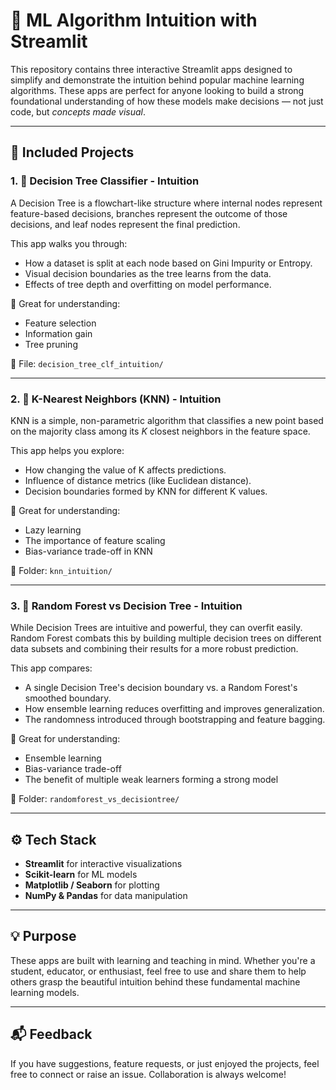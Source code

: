 # 🌟 ML Algorithm Intuition with Streamlit

This repository contains three interactive Streamlit apps designed to simplify and demonstrate the intuition behind popular machine learning algorithms. These apps are perfect for anyone looking to build a strong foundational understanding of how these models make decisions — not just code, but *concepts made visual*.

---

## 📘 Included Projects

### 1. 🌳 **Decision Tree Classifier - Intuition**

A Decision Tree is a flowchart-like structure where internal nodes represent feature-based decisions, branches represent the outcome of those decisions, and leaf nodes represent the final prediction.

This app walks you through:
- How a dataset is split at each node based on Gini Impurity or Entropy.
- Visual decision boundaries as the tree learns from the data.
- Effects of tree depth and overfitting on model performance.

🔎 Great for understanding:
- Feature selection
- Information gain
- Tree pruning

📁 File: `decision_tree_clf_intuition/`

---

### 2. 📍 **K-Nearest Neighbors (KNN) - Intuition**

KNN is a simple, non-parametric algorithm that classifies a new point based on the majority class among its *K* closest neighbors in the feature space.

This app helps you explore:
- How changing the value of K affects predictions.
- Influence of distance metrics (like Euclidean distance).
- Decision boundaries formed by KNN for different K values.

🔎 Great for understanding:
- Lazy learning
- The importance of feature scaling
- Bias-variance trade-off in KNN

📁 Folder: `knn_intuition/`

---

### 3. 🌲 **Random Forest vs Decision Tree - Intuition**

While Decision Trees are intuitive and powerful, they can overfit easily. Random Forest combats this by building multiple decision trees on different data subsets and combining their results for a more robust prediction.

This app compares:
- A single Decision Tree's decision boundary vs. a Random Forest's smoothed boundary.
- How ensemble learning reduces overfitting and improves generalization.
- The randomness introduced through bootstrapping and feature bagging.

🔎 Great for understanding:
- Ensemble learning
- Bias-variance trade-off
- The benefit of multiple weak learners forming a strong model

📁 Folder: `randomforest_vs_decisiontree/`

---

## ⚙️ Tech Stack

- **Streamlit** for interactive visualizations
- **Scikit-learn** for ML models
- **Matplotlib / Seaborn** for plotting
- **NumPy & Pandas** for data manipulation

---

## 💡 Purpose

These apps are built with learning and teaching in mind. Whether you're a student, educator, or enthusiast, feel free to use and share them to help others grasp the beautiful intuition behind these fundamental machine learning models.

---

## 📬 Feedback

If you have suggestions, feature requests, or just enjoyed the projects, feel free to connect or raise an issue. Collaboration is always welcome!

